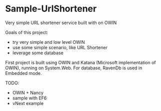 Sample-UrlShortener
===================

Very simple URL shortener service built with on OWIN


Goals of this project:  
 * try very simple and low level OWIN  
 * use some simple scenario, like URL Shortener
 * leverage some database
 
 First project is built using OWIN and Katana (Microsoft implementation of OWIN), running on System.Web. 
 For database, RavenDb is used in Embedded mode. 
 
 
 TODO:
  * OWIN + Nancy
  * sample with EF6
  * vNext example
 
